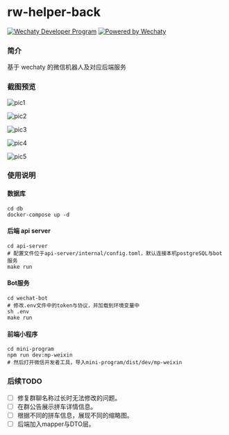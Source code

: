 # rw-helper-back

[![Wechaty Developer Program](https://img.shields.io/badge/Wechaty-Developer%20Program-green.svg)](https://wechaty.js.org/docs/developer-program/)
[![Powered by Wechaty](https://img.shields.io/badge/Powered%20By-Wechaty-brightgreen.svg)](https://wechaty.js.org)

### 简介

基于 wechaty 的微信机器人及对应后端服务

### 截图预览



![pic1](https://tva1.sinaimg.cn/large/008eGmZEly1goe86hdyaaj30aa0mit91.jpg)



![pic2](https://tva1.sinaimg.cn/large/008eGmZEly1goe86mygomj30ae0mpmyg.jpg)



![pic3](https://tva1.sinaimg.cn/large/008eGmZEly1goe86r7zpsj30ai0mvwfb.jpg)

![pic4](https://tva1.sinaimg.cn/large/008eGmZEly1goe86wucrcj30ab0mpgmg.jpg)

![pic5](https://tva1.sinaimg.cn/large/008eGmZEly1goe877ac9zj30nu1fk0ub.jpg)





### 使用说明

#### 数据库

```
cd db
docker-compose up -d
```

#### 后端 api server

```
cd api-server
# 配置文件位于api-server/internal/config.toml，默认连接本机postgreSQL与bot服务
make run
```

#### Bot服务

```
cd wechat-bot
# 修改.env文件中的token与协议，并加载到环境变量中
sh .env
make run
```

#### 前端小程序

```
cd mini-program
npm run dev:mp-weixin
# 然后打开微信开发者工具，导入mini-program/dist/dev/mp-weixin
```





### 后续TODO

- [ ] 修复群聊名称过长时无法修改的问题。
- [ ] 在群公告展示拼车详情信息。
- [ ] 根据不同的拼车信息，展现不同的缩略图。
- [ ] 后端加入mapper与DTO层。